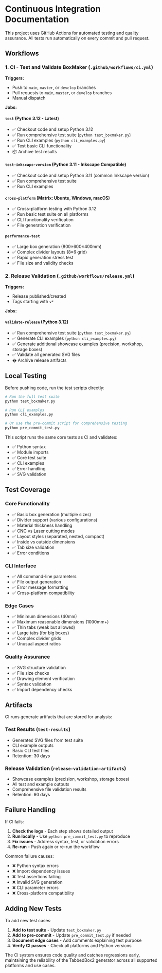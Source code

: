 # Continuous Integration Documentation

This project uses GitHub Actions for automated testing and quality assurance. All tests run automatically on every commit and pull request.

## Workflows

### 1. CI - Test and Validate BoxMaker (`.github/workflows/ci.yml`)

**Triggers:**
- Push to `main`, `master`, or `develop` branches
- Pull requests to `main`, `master`, or `develop` branches  
- Manual dispatch

**Jobs:**

#### `test` (Python 3.12 - Latest)
- ✅ Checkout code and setup Python 3.12
- ✅ Run comprehensive test suite (`python test_boxmaker.py`)
- ✅ Run CLI examples (`python cli_examples.py`)
- ✅ Test basic CLI functionality
- 📦 Archive test results

#### `test-inkscape-version` (Python 3.11 - Inkscape Compatible)
- ✅ Checkout code and setup Python 3.11 (common Inkscape version)
- ✅ Run comprehensive test suite
- ✅ Run CLI examples

#### `cross-platform` (Matrix: Ubuntu, Windows, macOS)
- ✅ Cross-platform testing with Python 3.12
- ✅ Run basic test suite on all platforms
- ✅ CLI functionality verification
- ✅ File generation verification

#### `performance-test`
- ✅ Large box generation (800×600×400mm)
- ✅ Complex divider layouts (8×6 grid)
- ✅ Rapid generation stress test
- ✅ File size and validity checks

### 2. Release Validation (`.github/workflows/release.yml`)

**Triggers:**
- Release published/created
- Tags starting with `v*`

**Jobs:**

#### `validate-release` (Python 3.12)
- ✅ Run comprehensive test suite (`python test_boxmaker.py`)
- ✅ Generate CLI examples (`python cli_examples.py`)
- ✅ Generate additional showcase examples (precision, workshop, storage boxes)
- ✅ Validate all generated SVG files
- � Archive release artifacts

## Local Testing

Before pushing code, run the test scripts directly:

```bash
# Run the full test suite
python test_boxmaker.py

# Run CLI examples
python cli_examples.py

# Or use the pre-commit script for comprehensive testing
python pre_commit_test.py
```

This script runs the same core tests as CI and validates:
- ✅ Python syntax
- ✅ Module imports  
- ✅ Core test suite
- ✅ CLI examples
- ✅ Error handling
- ✅ SVG validation

## Test Coverage

### Core Functionality
- ✅ Basic box generation (multiple sizes)
- ✅ Divider support (various configurations)
- ✅ Material thickness handling
- ✅ CNC vs Laser cutting modes
- ✅ Layout styles (separated, nested, compact)
- ✅ Inside vs outside dimensions
- ✅ Tab size validation
- ✅ Error conditions

### CLI Interface
- ✅ All command-line parameters
- ✅ File output generation
- ✅ Error message formatting
- ✅ Cross-platform compatibility

### Edge Cases
- ✅ Minimum dimensions (40mm)
- ✅ Maximum reasonable dimensions (1000mm+)
- ✅ Thin tabs (weak but allowed)
- ✅ Large tabs (for big boxes)
- ✅ Complex divider grids
- ✅ Unusual aspect ratios

### Quality Assurance
- ✅ SVG structure validation
- ✅ File size checks
- ✅ Drawing element verification
- ✅ Syntax validation
- ✅ Import dependency checks

## Artifacts

CI runs generate artifacts that are stored for analysis:

### Test Results (`test-results`)
- Generated SVG files from test suite
- CLI example outputs  
- Basic CLI test files
- Retention: 30 days

### Release Validation (`release-validation-artifacts`)
- Showcase examples (precision, workshop, storage boxes)
- All test and example outputs
- Comprehensive file validation results
- Retention: 90 days

## Failure Handling

If CI fails:

1. **Check the logs** - Each step shows detailed output
2. **Run locally** - Use `python pre_commit_test.py` to reproduce
3. **Fix issues** - Address syntax, test, or validation errors
4. **Re-run** - Push again or re-run the workflow

Common failure causes:
- ❌ Python syntax errors
- ❌ Import dependency issues
- ❌ Test assertions failing
- ❌ Invalid SVG generation
- ❌ CLI parameter errors
- ❌ Cross-platform compatibility

## Adding New Tests

To add new test cases:

1. **Add to test suite** - Update `test_boxmaker.py`
2. **Add to pre-commit** - Update `pre_commit_test.py` if needed
3. **Document edge cases** - Add comments explaining test purpose
4. **Verify CI passes** - Check all platforms and Python versions

The CI system ensures code quality and catches regressions early, maintaining the reliability of the TabbedBox2 generator across all supported platforms and use cases.
